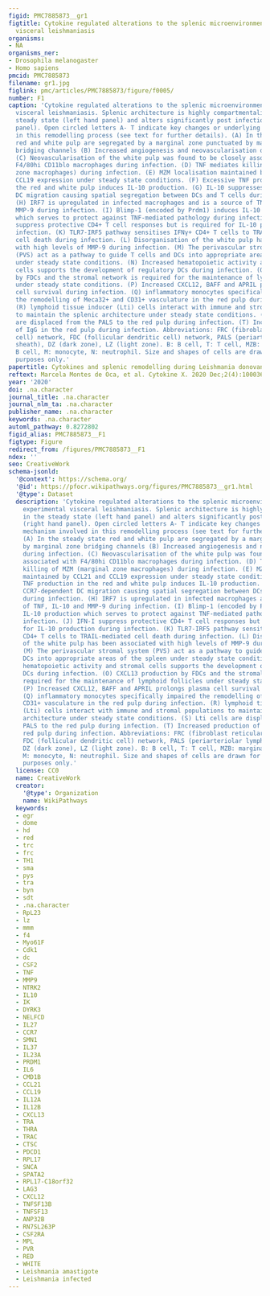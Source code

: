 ```yaml
---
figid: PMC7885873__gr1
figtitle: Cytokine regulated alterations to the splenic microenvironment during experimental
  visceral leishmaniasis
organisms:
- NA
organisms_ner:
- Drosophila melanogaster
- Homo sapiens
pmcid: PMC7885873
filename: gr1.jpg
figlink: pmc/articles/PMC7885873/figure/f0005/
number: F1
caption: 'Cytokine regulated alterations to the splenic microenvironment during experimental
  visceral leishmaniasis. Splenic architecture is highly compartmentalised in the
  steady state (left hand panel) and alters significantly post infection (right hand
  panel). Open circled letters A- T indicate key changes or underlying mechanism involved
  in this remodelling process (see text for further details). (A) In the steady state
  red and white pulp are segregated by a marginal zone punctuated by marginal zone
  bridging channels (B) Increased angiogenesis and neovascularisation during infection.
  (C) Neovascularisation of the white pulp was found to be closely associated with
  F4/80hi CD11blo macrophages during infection. (D) TNF mediates killing of MZM (marginal
  zone macrophages) during infection. (E) MZM localisation maintained by CCL21 and
  CCL19 expression under steady state conditions. (F) Excessive TNF production in
  the red and white pulp induces IL-10 production. (G) IL-10 suppresses CCR7-dependent
  DC migration causing spatial segregation between DCs and T cells during infection.
  (H) IRF7 is upregulated in infected macrophages and is a source of TNF, IL-10 and
  MMP-9 during infection. (I) Blimp-1 (encoded by Prdm1) induces IL-10 production
  which serves to protect against TNF-mediated pathology during infection. (J) IFN-I
  suppress protective CD4+ T cell responses but is required for IL-10 production during
  infection. (K) TLR7-IRF5 pathway sensitises IFNγ+ CD4+ T cells to TRAIL-mediated
  cell death during infection. (L) Disorganisation of the white pulp has been associated
  with high levels of MMP-9 during infection. (M) The perivascular stromal system
  (PVS) act as a pathway to guide T cells and DCs into appropriate areas of the spleen
  under steady state conditions. (N) Increased hematopoietic activity and stromal
  cells supports the development of regulatory DCs during infection. (O) CXCL13 production
  by FDCs and the stromal network is required for the maintenance of lymphoid follicles
  under steady state conditions. (P) Increased CXCL12, BAFF and APRIL prolongs plasma
  cell survival during infection. (Q) inflammatory monocytes specifically impaired
  the remodelling of Meca32+ and CD31+ vasculature in the red pulp during infection.
  (R) lymphoid tissue inducer (Lti) cells interact with immune and stromal populations
  to maintain the splenic architecture under steady state conditions. (S) Lti cells
  are displaced from the PALS to the red pulp during infection. (T) Increased production
  of IgG in the red pulp during infection. Abbreviations: FRC (fibroblast reticular
  cell) network, FDC (follicular dendritic cell) network, PALS (periarteriolar lymphoid
  sheath), DZ (dark zone), LZ (light zone). B: B cell, T: T cell, MZB: marginal zone
  B cell, M: monocyte, N: neutrophil. Size and shapes of cells are drawn for illustrative
  purposes only.'
papertitle: Cytokines and splenic remodelling during Leishmania donovani infection.
reftext: Marcela Montes de Oca, et al. Cytokine X. 2020 Dec;2(4):100036.
year: '2020'
doi: .na.character
journal_title: .na.character
journal_nlm_ta: .na.character
publisher_name: .na.character
keywords: .na.character
automl_pathway: 0.8272802
figid_alias: PMC7885873__F1
figtype: Figure
redirect_from: /figures/PMC7885873__F1
ndex: ''
seo: CreativeWork
schema-jsonld:
  '@context': https://schema.org/
  '@id': https://pfocr.wikipathways.org/figures/PMC7885873__gr1.html
  '@type': Dataset
  description: 'Cytokine regulated alterations to the splenic microenvironment during
    experimental visceral leishmaniasis. Splenic architecture is highly compartmentalised
    in the steady state (left hand panel) and alters significantly post infection
    (right hand panel). Open circled letters A- T indicate key changes or underlying
    mechanism involved in this remodelling process (see text for further details).
    (A) In the steady state red and white pulp are segregated by a marginal zone punctuated
    by marginal zone bridging channels (B) Increased angiogenesis and neovascularisation
    during infection. (C) Neovascularisation of the white pulp was found to be closely
    associated with F4/80hi CD11blo macrophages during infection. (D) TNF mediates
    killing of MZM (marginal zone macrophages) during infection. (E) MZM localisation
    maintained by CCL21 and CCL19 expression under steady state conditions. (F) Excessive
    TNF production in the red and white pulp induces IL-10 production. (G) IL-10 suppresses
    CCR7-dependent DC migration causing spatial segregation between DCs and T cells
    during infection. (H) IRF7 is upregulated in infected macrophages and is a source
    of TNF, IL-10 and MMP-9 during infection. (I) Blimp-1 (encoded by Prdm1) induces
    IL-10 production which serves to protect against TNF-mediated pathology during
    infection. (J) IFN-I suppress protective CD4+ T cell responses but is required
    for IL-10 production during infection. (K) TLR7-IRF5 pathway sensitises IFNγ+
    CD4+ T cells to TRAIL-mediated cell death during infection. (L) Disorganisation
    of the white pulp has been associated with high levels of MMP-9 during infection.
    (M) The perivascular stromal system (PVS) act as a pathway to guide T cells and
    DCs into appropriate areas of the spleen under steady state conditions. (N) Increased
    hematopoietic activity and stromal cells supports the development of regulatory
    DCs during infection. (O) CXCL13 production by FDCs and the stromal network is
    required for the maintenance of lymphoid follicles under steady state conditions.
    (P) Increased CXCL12, BAFF and APRIL prolongs plasma cell survival during infection.
    (Q) inflammatory monocytes specifically impaired the remodelling of Meca32+ and
    CD31+ vasculature in the red pulp during infection. (R) lymphoid tissue inducer
    (Lti) cells interact with immune and stromal populations to maintain the splenic
    architecture under steady state conditions. (S) Lti cells are displaced from the
    PALS to the red pulp during infection. (T) Increased production of IgG in the
    red pulp during infection. Abbreviations: FRC (fibroblast reticular cell) network,
    FDC (follicular dendritic cell) network, PALS (periarteriolar lymphoid sheath),
    DZ (dark zone), LZ (light zone). B: B cell, T: T cell, MZB: marginal zone B cell,
    M: monocyte, N: neutrophil. Size and shapes of cells are drawn for illustrative
    purposes only.'
  license: CC0
  name: CreativeWork
  creator:
    '@type': Organization
    name: WikiPathways
  keywords:
  - egr
  - dome
  - hd
  - red
  - trc
  - frc
  - TH1
  - sma
  - pys
  - tra
  - byn
  - sdt
  - .na.character
  - RpL23
  - lz
  - mmm
  - f4
  - Myo61F
  - Cdk1
  - dc
  - CSF2
  - TNF
  - MMP9
  - NTRK2
  - IL10
  - IK
  - DYRK3
  - NELFCD
  - IL27
  - CCR7
  - SMN1
  - IL37
  - IL23A
  - PRDM1
  - IL6
  - CMD1B
  - CCL21
  - CCL19
  - IL12A
  - IL12B
  - CXCL13
  - TRA
  - THRA
  - TRAC
  - CTSC
  - PDCD1
  - RPL17
  - SNCA
  - SPATA2
  - RPL17-C18orf32
  - LAG3
  - CXCL12
  - TNFSF13B
  - TNFSF13
  - ANP32B
  - RN7SL263P
  - CSF2RA
  - MPL
  - PVR
  - RED
  - WHITE
  - Leishmania amastigote
  - Leishmania infected
---
```

